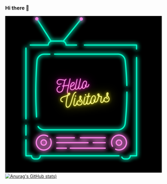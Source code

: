 ### Hi there 👋
![Header](images/Header.png)
[![Anurag's GitHub stats](https://github-readme-stats.vercel.app/api?username=AlkaDas991&show_icons=true&theme=radical))
](https://github.com/anuraghazra/github-readme-stats)



<!--
**AlkaDas991/AlkaDas991** is a ✨ _special_ ✨ repository because its `README.md` (this file) appears on your GitHub profile.

Here are some ideas to get you started:

- 🔭 I’m currently working on ...
- 🌱 I’m currently learning ...
- 👯 I’m looking to collaborate on ...
- 🤔 I’m looking for help with ...
- 💬 Ask me about ...
- 📫 How to reach me: ...
- 😄 Pronouns: ...
- ⚡ Fun fact: ...
-->
